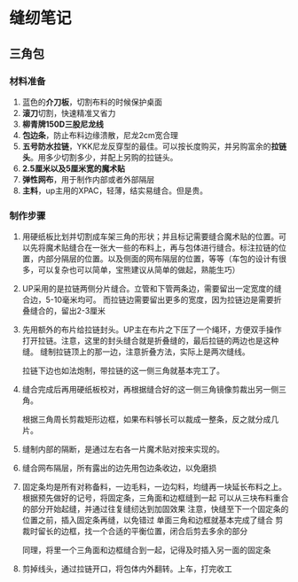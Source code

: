 # 缝纫笔记

## 三角包

### 材料准备

1. 蓝色的**介刀板**，切割布料的时候保护桌面
2. **滚刀**切割，快速精准又省力
3. **柳青牌150D三股尼龙线**
4. **包边条**，防止布料边缘溃散，尼龙2cm宽合理
5. **五号防水拉链**，YKK尼龙反穿型的最佳。可以按长度购买，并另购富余的**拉链头**。用多少切割多少，并配上另购的拉链头。
6. **2.5厘米以及5厘米宽的魔术贴**
7. **弹性网布**，用于制作内部或者外部隔层
8. **主料**，up主用的XPAC，轻薄，结实易缝合。但是贵。

### 制作步骤

1. 用硬纸板比划并切割成车架三角的形状；并且标记需要缝合魔术贴的位置。可以先将魔术贴缝合在一张大一些的布料上，再与包体进行缝合。标注拉链的位置，内部分隔层的位置。以及侧面的网布隔层的位置，等等（车包的设计有很多，可以复杂也可以简单，宝熊建议从简单的做起，熟能生巧）

2. UP采用的是拉链两侧分片缝合。立管和下管两条边，需要留出一定宽度的缝合边，5-10毫米均可。
   而拉链边需要留出更多的宽度，因为拉链边是需要折叠缝合的，留出2-3厘米

3. 先用额外的布片给拉链封头。UP主在布片之下压了一个绳环，方便双手操作打开拉链。注意，这里的封头缝合就是折叠缝的，最后拉链的两边也是这种缝。
   缝制拉链顶上的那一边，注意折叠方法，实际上是两次缝线。

   拉链下边也如法炮制，带拉链的这一侧三角就基本完工了。

4. 缝合完成后再用硬纸板校对，再根据缝合好的这一侧三角镜像剪裁出另一侧三角。

   根据三角周长剪裁矩形边框，如果布料够长可以裁成一整条，反之就分成几片。

5. 缝制内部的隔断，是通过左右各一片魔术贴对按来实现的。

6. 缝合网布隔层，所有露出的边先用包边条收边，以免磨损

7. 固定条均是所有对称备料，一边毛料，一边勾料，均缝再一块延长布料之上。
   根据预先做好的记号，将固定条，三角面和边框缝到一起
   可以从三块布料重合的部分开始起缝，并通过往复缝纫达到加固效果
   注意，快缝至下一个固定条的位置之前，插入固定条再缝，以免错过
   单面三角和边框就基本完成了缝合
   剪裁时留长的边框，找一个合适的平衡位置，闭合后剪去多余的部分

   同理，将里一个三角面和边框缝合到一起，记得及时插入另一面的固定条

8. 剪掉线头，通过拉链开口，将包体内外翻转。上车，打完收工

